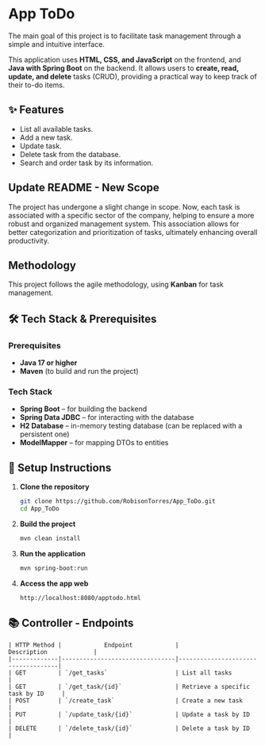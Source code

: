 # App ToDo

The main goal of this project is to facilitate task management through a simple and intuitive interface. 

This application uses **HTML, CSS, and JavaScript** on the frontend, and **Java with Spring Boot** on the backend. It allows users to **create, read, update, and delete** tasks (CRUD), providing a practical way to keep track of their to-do items.

## ✨ Features
- List all available tasks.
- Add a new task.
- Update task.
- Delete task from the database.
- Search and order task by its information.

## Update README - New Scope

The project has undergone a slight change in scope. Now, each task is associated with a specific sector of the company, helping to ensure a more robust and organized management system. This association allows for better categorization and prioritization of tasks, ultimately enhancing overall productivity.

## Methodology
This project follows the agile methodology, using **Kanban** for task management.

## 🛠️ Tech Stack & Prerequisites

### Prerequisites
- **Java 17 or higher**
- **Maven** (to build and run the project)

### Tech Stack
- **Spring Boot** – for building the backend
- **Spring Data JDBC** – for interacting with the database
- **H2 Database** – in-memory testing database (can be replaced with a persistent one)
- **ModelMapper** – for mapping DTOs to entities

## 🚀 Setup Instructions

1. **Clone the repository**
   ```bash
   git clone https://github.com/RobisonTorres/App_ToDo.git
   cd App_ToDo
   ```

2. **Build the project**
   ```bash
   mvn clean install
   ```

3. **Run the application**
   ```bash
   mvn spring-boot:run
   ```

4. **Access the app web**
   ```
   http://localhost:8080/apptodo.html
   ```

## 📚 Controller - Endpoints

```
| HTTP Method |            Endpoint            |            Description             |
|-------------|--------------------------------|------------------------------------|
| GET         | `/get_tasks`                   | List all tasks                     |
| GET         | `/get_task/{id}`               | Retrieve a specific task by ID     |
| POST        | `/create_task`                 | Create a new task                  |
| PUT         | `/update_task/{id}`            | Update a task by ID                |
| DELETE      | `/delete_task/{id}`            | Delete a task by ID                |
```